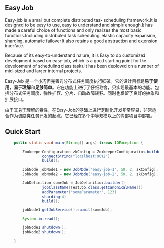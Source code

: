 ## Easy Job
Easy-job is a small but complete distributed task scheduling framework.It is designed to be easy to use, easy to understand and simple enough.It has made a careful choice of functions and only realizes the most basic functions.Including distributed task scheduling, elastic capacity expansion, sharding, automatic failover.It also retains a good abstraction and extension interface.

Because of its easy-to-understand nature, it is Easy to do customized development based on easy-job, which is a good starting point for the development of scheduling class tasks.It has been deployed on a number of mid-sized and larger internal projects.

Easy-Job 是一个小巧但完善的分布式任务调度执行框架。它的设计目标是**易于使用**，**易于理解**和**足够简单**。它在功能上进行了仔细取舍，只实现最基本的功能。包括分布式任务调度、弹性扩容、分片、自动故障转移。同时也保留了良好的抽象和扩展接口。

由于其易于理解的特性，在Easy-Job的基础上进行定制化开发非常容易，非常适合作为调度类任务开发的起点。它已经在多个中等规模以上的内部项目中部署。

## Quick Start
```java
    public static void main(String[] args) throws IOException {

        ZookeeperConfiguration zkConfig = ZookeeperConfiguration.builder()
                .connectString("localhost:9092")
                .build();

        JobNode jobNode1 = new JobNode("easy-job-1", 50, 2, zkConfig);
        JobNode jobNode2 = new JobNode("easy-job-2", 50, 2, zkConfig);

        JobDefinition someJob = JobDefinition.builder()
                .jobClassName(TestJob.class.getCanonicalName())
                .addParameter("someParameter", 123)
                .sharding(4)
                .build();

        jobNode1.getJobService().submit(someJob);

        System.in.read();

        jobNode1.shutdown();
        jobNode2.shutdown();

    }
```
